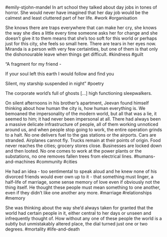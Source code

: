 #emily-stjohn-mandel
In art school they talked about day jobs in tones of horror. She would never have imagined that her day job would be the calmest and least cluttered part of her life. 
#work #organisation 

She knows there are traps everywhere that can make her cry, she knows the way she dies a little every time someone asks her for change and she doesn’t give it to them means that she’s too soft for this world or perhaps just for this city, she feels so small here. There are tears in her eyes now. Miranda is a person with very few certainties, but one of them is that only the dishonourable leave when things get difficult. 
#kindness #guilt

“A fragment for my friend - 

If your soul left this earth I would follow and find you

Silent, my starship suspended in night”
#poetry
  

The corporate world’s full of ghosts \[...\] high functioning sleepwalkers.

On silent afternoons in his brother’s apartment, Jeevan found himself thinking about how human the city is, how human everything is. We bemoaned the impersonality of the modern world, but all that was a lie, it seemed to him; it had never been impersonal at all. There had always been a massive delicate infrastructure of people, all of them working unnoticed around us, and when people stop going to work, the entire operation grinds to a halt. No one delivers fuel to the gas stations or the airports. Cars are stranded. Airplanes cannot fly. Trucks remain at their points of origin. Food never reaches the cities; grocery stores close. Businesses are locked down and then looted. No one comes to work at the power plants or the substations, no one removes fallen trees from electrical lines. 
#humans-and-machines #community #cities

He had an idea - too sentimental to speak aloud and he knew none of his divorced friends would ever own up to it - that something must linger, a half-life of marriage, some sense memory of love even if obviously not the thing itself. He thought these people must mean something to one another, even if they didn’t like one another any more. 
#marriage #relationships #memory

She was thinking about the way she’d always taken for granted that the world had certain people in it, either central to her days or unseen and infrequently thought of. How without any one of these people the world is a subtly but unmistakably altered place, the dial turned just one or two degrees.
#mortality #life-and-death 